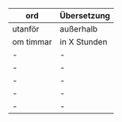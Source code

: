 | ord | Übersetzung |
|-----|-------------|
|utanför| außerhalb| 
|om timmar | in X Stunden |
|-|-|
|-|-|
|-|-|
|-|-|
|-|-|

